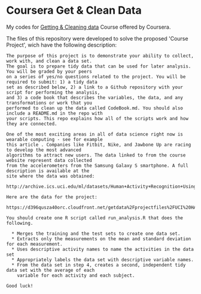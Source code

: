 # Coursera Get &amp; Clean Data
My codes for [Getting &amp; Cleaning data](https://class.coursera.org/getdata-030/) Course offered by Coursera.

The files of this repository were developed to solve the proposed 'Course Project', wich have the following description:

    The purpose of this project is to demonstrate your ability to collect, work with, and clean a data set.
    The goal is to prepare tidy data that can be used for later analysis. You will be graded by your peers
    on a series of yes/no questions related to the project. You will be required to submit: 1) a tidy data
    set as described below, 2) a link to a Github repository with your script for performing the analysis,
    and 3) a code book that describes the variables, the data, and any transformations or work that you
    performed to clean up the data called CodeBook.md. You should also include a README.md in the repo with
    your scripts. This repo explains how all of the scripts work and how they are connected. 
    
    One of the most exciting areas in all of data science right now is wearable computing - see for example
    this article . Companies like Fitbit, Nike, and Jawbone Up are racing to develop the most advanced
    algorithms to attract new users. The data linked to from the course website represent data collected
    from the accelerometers from the Samsung Galaxy S smartphone. A full description is available at the
    site where the data was obtained:
    
    http://archive.ics.uci.edu/ml/datasets/Human+Activity+Recognition+Using+Smartphones
    
    Here are the data for the project:
    
    https://d396qusza40orc.cloudfront.net/getdata%2Fprojectfiles%2FUCI%20HAR%20Dataset.zip
    
    You should create one R script called run_analysis.R that does the following. 
    
      * Merges the training and the test sets to create one data set.
      * Extracts only the measurements on the mean and standard deviation for each measurement. 
      * Uses descriptive activity names to name the activities in the data set
      * Appropriately labels the data set with descriptive variable names. 
      * From the data set in step 4, creates a second, independent tidy data set with the average of each
        variable for each activity and each subject.
    
    Good luck!

